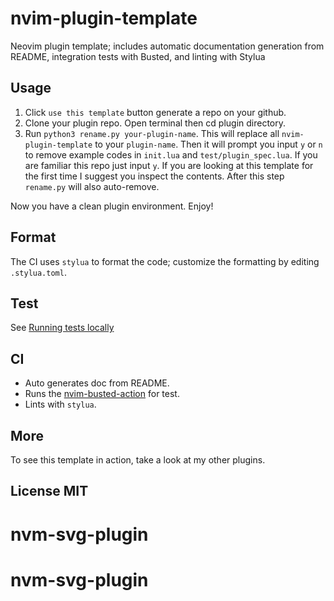 # nvim-plugin-template

Neovim plugin template; includes automatic documentation generation from README, integration tests with Busted, and linting with Stylua

## Usage

1. Click `use this template` button generate a repo on your github.
2. Clone your plugin repo. Open terminal then cd plugin directory.
3. Run `python3 rename.py your-plugin-name`. This will replace all `nvim-plugin-template` to your `plugin-name`. 
   Then it will prompt you input `y` or `n` to remove example codes in `init.lua` and
   `test/plugin_spec.lua`. If you are familiar this repo just input `y`. If you are looking at this template for the first time I suggest you inspect the contents. After this step `rename.py` will also auto-remove.

Now you have a clean plugin environment. Enjoy!

## Format

The CI uses `stylua` to format the code; customize the formatting by editing `.stylua.toml`.

## Test

See [Running tests locally](https://github.com/nvim-neorocks/nvim-busted-action?tab=readme-ov-file#running-tests-locally)

## CI

- Auto generates doc from README.
- Runs the [nvim-busted-action](https://github.com/nvim-neorocks/nvim-busted-action) for test.
- Lints with `stylua`.

## More

To see this template in action, take a look at my other plugins.

## License MIT
# nvm-svg-plugin
# nvm-svg-plugin
